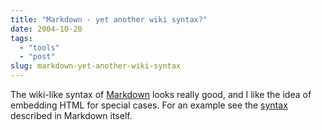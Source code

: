 ```yaml
---
title: "Markdown - yet another wiki syntax?"
date: 2004-10-20
tags: 
  - "tools"
  - "post"
slug: markdown-yet-another-wiki-syntax
---
```


The wiki-like syntax of [Markdown](http://daringfireball.net/projects/markdown/) looks really good, and I like the idea of embedding HTML for special cases. For an example see the [syntax](http://daringfireball.net/projects/markdown/syntax.text) described in Markdown itself.
